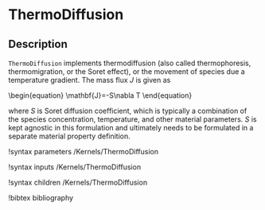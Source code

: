 # ThermoDiffusion

## Description

`ThermoDiffusion` implements thermodiffusion (also called thermophoresis, thermomigration, or the Soret effect),
or the movement of species due a temperature gradient. The mass flux $J$
is given as

\begin{equation}
\mathbf{J}=-S\nabla T
\end{equation}

where $S$ is Soret diffusion coefficient, which is typically a combination of the
species concentration, temperature, and other material parameters. $S$ is kept
agnostic in this formulation and ultimately needs to be formulated in a separate
material property definition.

!syntax parameters /Kernels/ThermoDiffusion

!syntax inputs /Kernels/ThermoDiffusion

!syntax children /Kernels/ThermoDiffusion

!bibtex bibliography
